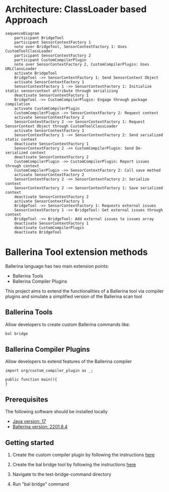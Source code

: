 # Architecture: ClassLoader based Approach

```mermaid
sequenceDiagram
    participant BridgeTool
    participant SensorContextFactory 1
    note over BridgeTool, SensorContextFactory 1: Uses CustomToolClassLoader
    participant SensorContextFactory 2
    participant CustomCompilerPlugin
    note over SensorContextFactory 2, CustomCompilerPlugin: Uses URLClassLoader
    activate BridgeTool
    BridgeTool ->> SensorContextFactory 1: Send SensorContext Object
    activate SensorContextFactory 1
    SensorContextFactory 1 ->> SensorContextFactory 1: Initialize static sensorcontext attribute through serializing
    deactivate SensorContextFactory 1
    BridgeTool ->> CustomCompilerPlugin: Engage through package compilation
    activate CustomCompilerPlugin
    CustomCompilerPlugin ->> SensorContextFactory 2: Request context
    activate SensorContextFactory 2
    SensorContextFactory 2 ->> SensorContextFactory 1: Request SensorContext Object through CustomToolClassLoader
    activate SensorContextFactory 1
    SensorContextFactory 1 ->> SensorContextFactory 2: Send serialized static context
    deactivate SensorContextFactory 1
    SensorContextFactory 2 ->> CustomCompilerPlugin: Send De-serialized context
    deactivate SensorContextFactory 2
    CustomCompilerPlugin ->> CustomCompilerPlugin: Report issues through context
    CustomCompilerPlugin ->> SensorContextFactory 2: Call save method
    activate SensorContextFactory 2
    SensorContextFactory 2 ->> SensorContextFactory 2: Serialize context
    SensorContextFactory 2 ->> SensorContextFactory 1: Save serialized context
    deactivate SensorContextFactory 2
    activate SensorContextFactory 1
    BridgeTool ->> SensorContextFactory 1: Requests external issues
    SensorContextFactory 1 ->> BridgeTool: Get external issues through context
    BridgeTool ->> BridgeTool: Add external issues to issues array
    deactivate SensorContextFactory 1
    deactivate CustomCompilerPlugin
    deactivate BridgeTool
```

# Ballerina Tool extension methods

Ballerina language has two main extension points:

- Ballerina Tools
- Ballerina Compiler Plugins

This project aims to extend the functionalities of a Ballerina tool via compiler plugins and simulate a
simplified version of the Ballerina scan tool

## Ballerina Tools

Allow developers to create custom Ballerina commands like:

```cmd
bal bridge
```

## Ballerina Compiler Plugins

Allow developers to extend features of the Ballerina compiler

```bal
import org/custom_compiler_plugin as _;

public function main(){
}
```

## Prerequisites

The following software should be installed locally

- [Java version: 17](https://adoptium.net/temurin/releases/?version=17)
- [Ballerina version: 2201.8.4](https://ballerina.io/downloads/archived/#swan-lake-archived-versions)

## Getting started

1. Create the custom compiler plugin by following the
   instructions [here](https://github.com/Xenowa/ballerina-tool-extension-methods/tree/tool-plugin-based-approach/CustomCompilerPlugin)

2. Create the bal bridge tool by following the
   instructions [here](https://github.com/Xenowa/ballerina-tool-extension-methods/tree/tool-plugin-based-approach/BridgeCommand)

3. Navigate to the test-bridge-command directory

4. Run "bal bridge" command